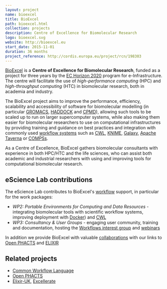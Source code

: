 ```yaml
---
layout: project
name: bioexcel
title: BioExcel
path: bioexcel.html
collection: projects
description: Centre of Excellence for Biomolecular Research
logo: bioexcel.svg
website: http://bioexcel.eu
start_date: 2015-11-01
duration: 36 months
project_reference: http://cordis.europa.eu/project/rcn/198303
---
```


[BioExcel](http://bioexcel.eu/) is a **Centre of Excellence for Biomolecular
Research**, funded as a project for three years by the [EC Horizon
2020](https://ec.europa.eu/programmes/horizon2020/en/news/eight-new-centres-excellence-computing-applications)
program for e-Infrastructure. The centre will facilitate the use of
_high-performance computing_ (HPC) and _high-throughput computing_ (HTC) in
biomolecular research, both in academia and industry.

The BioExcel project aims to improve the performance, efficiency, scalability
and accessibility of software for biomolecular modelling (in particular
[GROMACS](http://www.gromacs.org/), [HADDOCK](http://haddocking.org/) and 
[CPMD](http://www.cpmd.org/)), allowing such tools to be scaled up to run on
larger supercomputer systems, while also making them easier for biomolecular
researchers to use on computational infrastructures by providing training and
guidance on best practices and integration with commonly used [workflow systems](http://bioexcel.eu/software/workflows/)
such as 
[CWL](/projects/cwl/), 
[KNIME](https://www.knime.org/), 
[Galaxy](https://galaxyproject.org/), 
[Apache Taverna](/products/taverna/) or 
[COMPSs](http://www.bsc.es/computer-sciences/grid-computing/comp-superscalar).

As a Centre of Excellence, BioExcel gathers biomolecular consultants with
experience in both HPC/HTC and the life sciences, who can assist both academic
and industrial researchers with using and improving tools for computational
biomolecular research.

## eScience Lab contributions

The eScience Lab contributes to BioExcel's 
[workflow](http://bioexcel.eu/software/workflows/) support, in particular for 
the work packages:

 * _WP2: Portable Environments for Computing and Data Resources_ - integrating
   biomolecular tools with scientific workflow systems, improving deployment
   with [Docker](https://www.docker.com/)) and [CWL](/projects/cwl/)
 * _WP3: Consultancy & User Groups_ - engaging user community, training and
   documentation, hosting the 
   [Workflows interest group](http://bioexcel.eu/community/interest-groups/workflows-ig/) and
   [webinars]()

In addition we provide BioExcel with valuable [collaborations](http://bioexcel.eu/community/collaborations/) with our links to [Open PHACTS](/projects/openphacts/) and [ELIXIR](/projects/elixir/)

## Related projects

 * [Common Workflow Language](https://github.com/common-workflow-language/common-workflow-language)
 * [Open PHACTS](/projects/openphacts)
 * [Elixir-UK](http://elixir-uk.org/), [Excellerate](excellerate)
